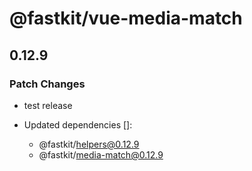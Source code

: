 # @fastkit/vue-media-match

## 0.12.9

### Patch Changes

- test release

- Updated dependencies []:
  - @fastkit/helpers@0.12.9
  - @fastkit/media-match@0.12.9
